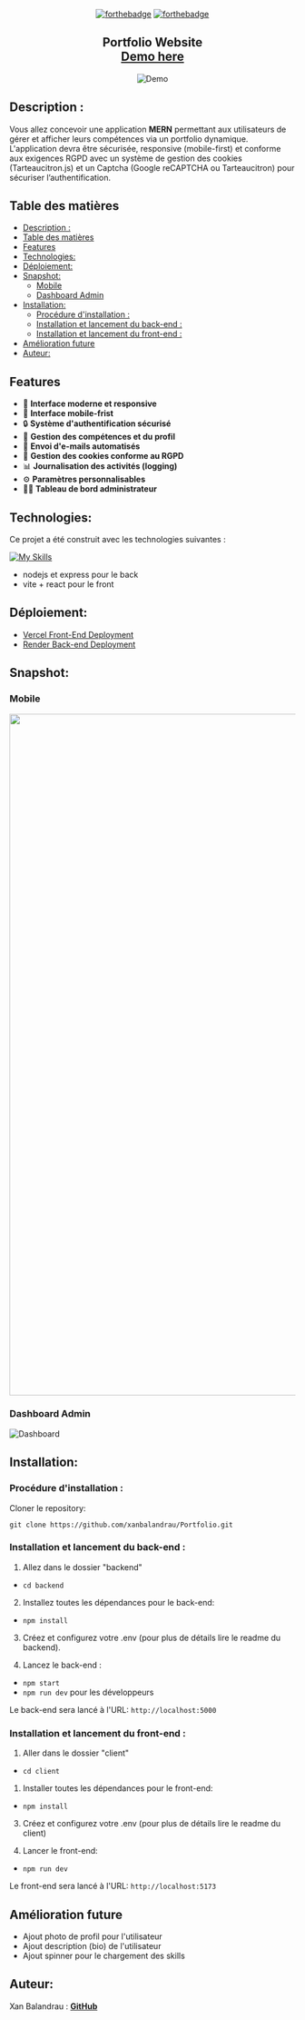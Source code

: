 <div align="center">

[![forthebadge](https://forthebadge.com/images/badges/built-with-love.svg)](https://forthebadge.com) [![forthebadge](https://forthebadge.com/images/badges/made-with-javascript.svg)](https://forthebadge.com)

</div>

<h2 align="center">
  Portfolio Website<br/>
  <a href="" target="_blank">Demo here</a>
</h2>
<div align="center">
  <img alt="Demo" src="" />
</div>

## Description :

Vous allez concevoir une application **MERN** permettant aux utilisateurs de gérer et afficher leurs compétences via un portfolio dynamique. L'application devra être sécurisée, responsive (mobile-first) et conforme aux exigences RGPD avec un système de gestion des cookies (Tarteaucitron.js) et un Captcha (Google reCAPTCHA ou Tarteaucitron) pour sécuriser l’authentification.

## Table des matières

- [Description :](#description-)
- [Table des matières](#table-des-matières)
- [Features](#features)
- [Technologies:](#technologies)
- [Déploiement:](#déploiement)
- [Snapshot:](#snapshot)
  - [Mobile](#mobile)
  - [Dashboard Admin](#dashboard-admin)
- [Installation:](#installation)
  - [Procédure d'installation :](#procédure-dinstallation-)
  - [Installation et lancement du back-end :](#installation-et-lancement-du-back-end-)
  - [Installation et lancement du front-end :](#installation-et-lancement-du-front-end-)
- [Amélioration future](#amélioration-future)
- [Auteur:](#auteur)

## Features

- 🎨 **Interface moderne et responsive**
- 📱 **Interface mobile-frist**
- 🔒 **Système d'authentification sécurisé**
- 📝 **Gestion des compétences et du profil**
- 📧 **Envoi d'e-mails automatisés**
- 🍪 **Gestion des cookies conforme au RGPD**
- 📊 **Journalisation des activités (logging)**
- ⚙️ **Paramètres personnalisables**
- 👩‍💻 **Tableau de bord administrateur**

## Technologies:

Ce projet a été construit avec les technologies suivantes :

[![My Skills](https://skillicons.dev/icons?i=vscode,npm,git,github,javascript,nodejs,express,mongodb,postman,vite,react,css,bootstrap,vercel)](https://skillicons.dev)

- nodejs et express pour le back
- vite + react pour le front

## Déploiement:

- [Vercel Front-End Deployment](https://projet-portfolio-final.vercel.app/)
- [Render Back-end Deployment](https://portfolio-ofmh.onrender.com)

## Snapshot:

### Mobile

<img src="" width="1200">

### Dashboard Admin

![Dashboard]()

## Installation:

### Procédure d'installation :

Cloner le repository:

`git clone https://github.com/xanbalandrau/Portfolio.git`

### Installation et lancement du back-end :

1. Allez dans le dossier "backend"

- `cd backend `

2. Installez toutes les dépendances pour le back-end:

- `npm install`

3. Créez et configurez votre .env (pour plus de détails lire le readme du backend).

4. Lancez le back-end :

- `npm start`
- `npm run dev` pour les développeurs

Le back-end sera lancé à l'URL:
`http://localhost:5000`

### Installation et lancement du front-end :

1. Aller dans le dossier "client"

- `cd client`

1. Installer toutes les dépendances pour le front-end:

- `npm install`

3. Créez et configurez votre .env (pour plus de détails lire le readme du client)

4. Lancer le front-end:

- `npm run dev`

Le front-end sera lancé à l'URL:
`http://localhost:5173`

## Amélioration future

- Ajout photo de profil pour l'utilisateur
- Ajout description (bio) de l'utilisateur
- Ajout spinner pour le chargement des skills

## Auteur:

Xan Balandrau : [**GitHub**](https://github.com/xanbalandrau/)
